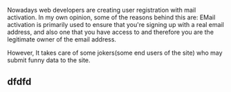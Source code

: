 <p>Nowadays web developers are creating user registration with mail activation. In my own opinion, some of the reasons behind this are:
EMail activation is primarily used to ensure that you're signing up with a real email address, and also one that you have access to and therefore you are the legitimate owner of the email address.</p>

<p>However, It takes care of some jokers(some end users of the site) who may submit funny data to the site.</p>
<h2>dfdfd</h2>

